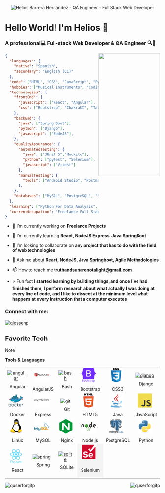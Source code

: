 <div id="header" align="center">
  <img decoding="async" src="https://media.licdn.com/dms/image/v2/D5616AQHwej4r8BtuMg/profile-displaybackgroundimage-shrink_350_1400/B56ZaFSulPHsAc-/0/1745993001860?e=1751500800&v=beta&t=6nkHHeMOmm_c5ZfXQ-qjQ4L5BsLWt2DR7kuOvtB3bsU" width="800"  height= "300" alt="Helios Barrera Hernández - QA Engineer - Full Stack Web Developer"/>
</div>
<h1 align="left">Hello World! I'm Helios 👋</h1>
<h3 align="left">A professional💻 Full-stack Web Developer & QA Engineer 🔍🐛</h3>

<p align="center">
  <img
    src="https://media.giphy.com/media/v1.Y2lkPTc5MGI3NjExZWN3bnh5dnV0Z25pM2Q2YWVkeHYyZW13MnM1d2RpNjZiMTBsMWd5byZlcD12MV9naWZzX3NlYXJjaCZjdD1n/bGgsc5mWoryfgKBx1u/giphy.gif"
    width="200"
    height="400"
    align="right"
  />
</p>

```json
{
  "languages": {
    "native": "Spanish",
    "secondary": "English (C1)"
  },
  "code": ["HTML", "CSS", "JavaScript", "Python", "C", "Batch", "Bash", "Git", "GitHub"],
  "hobbies": ["Musical Instruments", "Coding", "Watching Movies"],
  "technologies": {
    "frontEnd": {
      "javascript": ["React", "Angular"],
      "css": ["Bootstrap", "ChakraUI", "TailwindCSS", "MaterialUI"]
    },
    "backEnd": {
      "java": ["Spring Boot"],
      "python": ["Django"],
      "javascript": ["NodeJS"],
    },
    "qualityAssurance": {
      "automatedTesting": {
        "java": ["JUnit 5","Mockito"],
        "python": ["pytest", "Selenium"],
        "javascript": ["Vitest"]
      },
      "manualTesting": {
        "tools": ["Android Studio", "Postman", "Jira", "Google Sheets/Docs"]
      },
    },
    "databases": ["MySQL", "PostgreSQL", "SQLite"]
  },
  "learning": ["Python For Data Analysis", "React Native"],
  "currentOccupation": "Freelance Full Stack Web Developer & QA Engineer"
}
```

- 🔭 I’m currently working on **Freelance Projects**

- 🌱 I’m currently learning **React, NodeJS Express, Java SpringBoot**

- 👯 I’m looking to collaborate on **any project that has to do with the field of web technologies**

- 💬 Ask me about **React, NodeJS, Java Springboot, Agile Methodologies**

- 📫 How to reach me **truthandsunarenotalight@gmail.com**

- ⚡ Fun fact **I started learning by building things, and once I've had finished them, I perform research about what actually I was doing at every line of code, and I like to dissect at the minimum level what happens at every instruction that a computer executes**

<h3 align="left">Connect with me:</h3>
<p align="left">
<a href="https://linkedin.com/in/qlessenp" target="blank"><img align="center" src="https://raw.githubusercontent.com/rahuldkjain/github-profile-readme-generator/master/src/images/icons/Social/linked-in-alt.svg" alt="qlessenp" height="30" width="40" /></a>
</p>
<h2 align="left" id="macropower-tech">Favorite Tech</h2>

> [!NOTE]
> **Tools & Languages**
<table align="center">
  <tr>
    <td align="center" width="96">
      <a href="https://angular.io" target="_blank" rel="noreferrer">
        <img src="https://angular.io/assets/images/logos/angular/angular.svg" alt="angular" width="48" height="48" style="margin-right: 10px; margin-bottom: 10px;" />
      </a>
      <br>Angular
    </td>
    <td align="center" width="96">
      <a href="https://angular.io" target="_blank" rel="noreferrer">
        <img src="https://raw.githubusercontent.com/devicons/devicon/master/icons/angularjs/angularjs-original-wordmark.svg" alt="angularjs" width="48" height="48" style="margin-right: 10px; margin-bottom: 10px;" />
      </a>
      <br>AngularJS
    </td>
    <td align="center" width="96">
      <a href="https://www.gnu.org/software/bash/" target="_blank" rel="noreferrer">
        <img src="https://www.vectorlogo.zone/logos/gnu_bash/gnu_bash-icon.svg" alt="bash" width="48" height="48" style="margin-right: 10px; margin-bottom: 10px;" />
      </a>
      <br>Bash
    </td>
    <td align="center" width="96">
      <a href="https://getbootstrap.com" target="_blank" rel="noreferrer">
        <img src="https://raw.githubusercontent.com/devicons/devicon/master/icons/bootstrap/bootstrap-plain-wordmark.svg" alt="bootstrap" width="48" height="48" style="margin-right: 10px; margin-bottom: 10px;" />
      </a>
      <br>Bootstrap
    </td>
    <td align="center" width="96">
      <a href="https://www.w3schools.com/css/" target="_blank" rel="noreferrer">
        <img src="https://raw.githubusercontent.com/devicons/devicon/master/icons/css3/css3-original-wordmark.svg" alt="css3" width="48" height="48" style="margin-right: 10px; margin-bottom: 10px;" />
      </a>
      <br>CSS3
    </td>
    <td align="center" width="96">
      <a href="https://www.djangoproject.com/" target="_blank" rel="noreferrer">
        <img src="https://cdn.worldvectorlogo.com/logos/django.svg" alt="django" width="48" height="48" style="margin-right: 10px; margin-bottom: 10px;" />
      </a>
      <br>Django
    </td>
  </tr>
  <tr>
    <td align="center" width="96">
      <a href="https://www.docker.com/" target="_blank" rel="noreferrer">
        <img src="https://raw.githubusercontent.com/devicons/devicon/master/icons/docker/docker-original-wordmark.svg" alt="docker" width="48" height="48" style="margin-right: 10px; margin-bottom: 10px;" />
      </a>
      <br>Docker
    </td>
    <td align="center" width="96">
      <a href="https://expressjs.com" target="_blank" rel="noreferrer">
        <img src="https://raw.githubusercontent.com/devicons/devicon/master/icons/express/express-original-wordmark.svg" alt="express" width="48" height="48" style="margin-right: 10px; margin-bottom: 10px;" />
      </a>
      <br>Express
    </td>
    <td align="center" width="96">
      <a href="https://git-scm.com/" target="_blank" rel="noreferrer">
        <img src="https://www.vectorlogo.zone/logos/git-scm/git-scm-icon.svg" alt="git" width="48" height="48" style="margin-right: 10px; margin-bottom: 10px;" />
      </a>
      <br>Git
    </td>
    <td align="center" width="96">
      <a href="https://www.w3.org/html/" target="_blank" rel="noreferrer">
        <img src="https://raw.githubusercontent.com/devicons/devicon/master/icons/html5/html5-original-wordmark.svg" alt="html5" width="48" height="48" style="margin-right: 10px; margin-bottom: 10px;" />
      </a>
      <br>HTML5
    </td>
    <td align="center" width="96">
      <a href="https://www.java.com" target="_blank" rel="noreferrer">
        <img src="https://raw.githubusercontent.com/devicons/devicon/master/icons/java/java-original.svg" alt="java" width="48" height="48" style="margin-right: 10px; margin-bottom: 10px;" />
      </a>
      <br>Java
    </td>
    <td align="center" width="96">
      <a href="https://developer.mozilla.org/en-US/docs/Web/JavaScript" target="_blank" rel="noreferrer">
        <img src="https://raw.githubusercontent.com/devicons/devicon/master/icons/javascript/javascript-original.svg" alt="javascript" width="48" height="48" style="margin-right: 10px; margin-bottom: 10px;" />
      </a>
      <br>JavaScript
    </td>
  </tr>
  <tr>
    <td align="center" width="96">
      <a href="https://www.linux.org/" target="_blank" rel="noreferrer">
        <img src="https://raw.githubusercontent.com/devicons/devicon/master/icons/linux/linux-original.svg" alt="linux" width="48" height="48" style="margin-right: 10px; margin-bottom: 10px;" />
      </a>
      <br>Linux
    </td>
    <td align="center" width="96">
      <a href="https://www.mysql.com/" target="_blank" rel="noreferrer">
        <img src="https://raw.githubusercontent.com/devicons/devicon/master/icons/mysql/mysql-original-wordmark.svg" alt="mysql" width="48" height="48" style="margin-right: 10px; margin-bottom: 10px;" />
      </a>
      <br>MySQL
    </td>
    <td align="center" width="96">
      <a href="https://www.nginx.com" target="_blank" rel="noreferrer">
        <img src="https://raw.githubusercontent.com/devicons/devicon/master/icons/nginx/nginx-original.svg" alt="nginx" width="48" height="48" style="margin-right: 10px; margin-bottom: 10px;" />
      </a>
      <br>Nginx
    </td>
    <td align="center" width="96">
      <a href="https://nodejs.org" target="_blank" rel="noreferrer">
        <img src="https://raw.githubusercontent.com/devicons/devicon/master/icons/nodejs/nodejs-original-wordmark.svg" alt="nodejs" width="48" height="48" style="margin-right: 10px; margin-bottom: 10px;" />
      </a>
      <br>Node.js
    </td>
    <td align="center" width="96">
      <a href="https://www.postgresql.org" target="_blank" rel="noreferrer">
        <img src="https://raw.githubusercontent.com/devicons/devicon/master/icons/postgresql/postgresql-original-wordmark.svg" alt="postgresql" width="48" height="48" style="margin-right: 10px; margin-bottom: 10px;" />
      </a>
      <br>PostgreSQL
    </td>
    <td align="center" width="96">
      <a href="https://www.python.org" target="_blank" rel="noreferrer">
        <img src="https://raw.githubusercontent.com/devicons/devicon/master/icons/python/python-original.svg" alt="python" width="48" height="48" style="margin-right: 10px; margin-bottom: 10px;" />
      </a>
      <br>Python
    </td>
  </tr>
  <tr>
    <td align="center" width="96">
      <a href="https://reactjs.org/" target="_blank" rel="noreferrer">
        <img src="https://raw.githubusercontent.com/devicons/devicon/master/icons/react/react-original-wordmark.svg" alt="react" width="48" height="48" style="margin-right: 10px; margin-bottom: 10px;" />
      </a>
      <br>React
    </td>
    <td align="center" width="96">
      <a href="https://spring.io/" target="_blank" rel="noreferrer">
        <img src="https://www.vectorlogo.zone/logos/springio/springio-icon.svg" alt="spring" width="48" height="48" style="margin-right: 10px; margin-bottom: 10px;" />
      </a>
      <br>Spring
    </td>
    <td align="center" width="96">
      <a href="https://www.sqlite.org/" target="_blank" rel="noreferrer">
        <img src="https://www.vectorlogo.zone/logos/sqlite/sqlite-icon.svg" alt="sqlite" width="48" height="48" style="margin-right: 10px; margin-bottom: 10px;" />
      </a>
      <br>SQLite
    </td>
    <td align="center" width="96" style="background-color: #f4f4f4;">
      <a href="https://www.selenium.dev/" target="_blank" rel="noreferrer">
        <img src="https://raw.githubusercontent.com/devicons/devicon/master/icons/selenium/selenium-original.svg" alt="selenium" width="48" height="48" style="margin-right: 10px; margin-bottom: 10px;" />
      </a>
      <p>Selenium
    </td>

  </tr>
</table>

<p><img align="left" src="https://github-readme-stats.vercel.app/api/top-langs?username=quserforgitp&show_icons=true&locale=en&layout=compact" alt="quserforgitp" /></p>

<p>&nbsp;<img align="right" src="https://github-readme-stats.vercel.app/api?username=quserforgitp&show_icons=true&locale=en" alt="quserforgitp" /></p>
